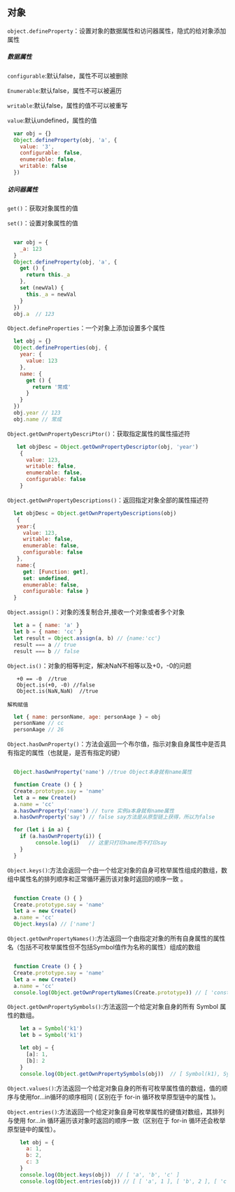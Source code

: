 <!--
 * @Author: cc
 * @LastEditTime: 2020-12-10 11:27:43
-->
## 对象

`object.defineProperty`：设置对象的数据属性和访问器属性，隐式的给对象添加属性

##### 数据属性

`configurable`:默认false，属性不可以被删除

`Enumerable`:默认false，属性不可以被遍历

`writable`:默认false，属性的值不可以被重写

`value`:默认undefined，属性的值

```javaScript
  var obj = {}
  Object.defineProperty(obj, 'a', {
    value: '3',
    configurable: false,
    enumerable: false,
    writable: false
  })
```

##### 访问器属性

`get()`：获取对象属性的值

`set()`：设置对象属性的值

```javaScript

  var obj = {
    _a: 123
  }
  Object.defineProperty(obj, 'a', {
    get () {
      return this._a
    },
    set (newVal) {
      this._a = newVal
    }
  })
  obj.a  // 123

```

`Object.defineProperties`：一个对象上添加设置多个属性

```javaScript
  let obj = {}
  Object.defineProperties(obj, {
    year: {
      value: 123
    },
    name: {
      get () {
        return '常成'
      }
    }
  })
  obj.year // 123
  obj.name // 常成
```

`Object.getOwnPropertyDescriPtor()`：获取指定属性的属性描述符

```javaScript
   let objDesc = Object.getOwnPropertyDescriptor(obj, 'year')
    { 
      value: 123,
      writable: false,
      enumerable: false,
      configurable: false
    }
```
`Object.getOwnPropertyDescriptions()`：返回指定对象全部的属性描述符

```javaScript
  let objDesc = Object.getOwnPropertyDescriptions(obj)
   { 
   year:{ 
     value: 123,
     writable: false,
     enumerable: false,
     configurable: false
   },
   name:{ 
     get: [Function: get],
     set: undefined,
     enumerable: false,
     configurable: false } 
  }
```
`Object.assign()`：对象的浅复制合并,接收一个对象或者多个对象

```javaScript
  let a = { name: 'a' }
  let b = { name: 'cc' }
  let result = Object.assign(a, b) // {name:'cc'}
  result === a // true
  result === b // false
```

`Object.is()`：对象的相等判定，解决NaN不相等以及+0，-0的问题

```javScript
   +0 == -0  //true
   Object.is(+0, -0) //false
   Object.is(NaN,NaN)  //true
```

`解构赋值`

```javaScript
  let { name: personName, age: personAage } = obj
  personName // cc
  personAage // 26
```
`Object.hasOwnProperty()`：方法会返回一个布尔值，指示对象自身属性中是否具有指定的属性（也就是，是否有指定的键）

```javaScript

  Object.hasOwnProperty('name') //true Object本身就有name属性

  function Create () { }
  Create.prototype.say = 'name'
  let a = new Create()
  a.name = 'cc'
  a.hasOwnProperty('name') // ture 实例a本身就有name属性
  a.hasOwnProperty('say') // false say方法是从原型链上获得，所以为false

  for (let i in a) {
    if (a.hasOwnProperty(i)) {
         console.log(i)   // 这里只打印name而不打印say
    }
  }
```
`Object.keys()`:方法会返回一个由一个给定对象的自身可枚举属性组成的数组，数组中属性名的排列顺序和正常循环遍历该对象时返回的顺序一致 。

```javaScript

  function Create () { }
  Create.prototype.say = 'name'
  let a = new Create()
  a.name = 'cc'
  Object.keys(a) // ['name']

```

`Object.getOwnPropertyNames()`:方法返回一个由指定对象的所有自身属性的属性名（包括不可枚举属性但不包括Symbol值作为名称的属性）组成的数组

```javaScript

  function Create () { }
  Create.prototype.say = 'name'
  let a = new Create()
  a.name = 'cc'
  console.log(Object.getOwnPropertyNames(Create.prototype)) // [ 'constructor', 'say' ]
```

`Object.getOwnPropertySymbols()`:方法返回一个给定对象自身的所有 Symbol 属性的数组。

```javaScript
    let a = Symbol('k1')
    let b = Symbol('k1')

    let obj = {
      [a]: 1,
      [b]: 2
    }
    console.log(Object.getOwnPropertySymbols(obj))  // [ Symbol(k1), Symbol(k1) ]
```
`Object.values()`:方法返回一个给定对象自身的所有可枚举属性值的数组，值的顺序与使用for...in循环的顺序相同 ( 区别在于 for-in 循环枚举原型链中的属性 )。

`Object.entries()`:方法返回一个给定对象自身可枚举属性的键值对数组，其排列与使用 for...in 循环遍历该对象时返回的顺序一致（区别在于 for-in 循环还会枚举原型链中的属性）。

```javaScript
    let obj = {
      a: 1,
      b: 2,
      c: 3
    }
    console.log(Object.keys(obj))  // [ 'a', 'b', 'c' ]
    console.log(Object.entries(obj)) // [ [ 'a', 1 ], [ 'b', 2 ], [ 'c', 3 ] ]
```